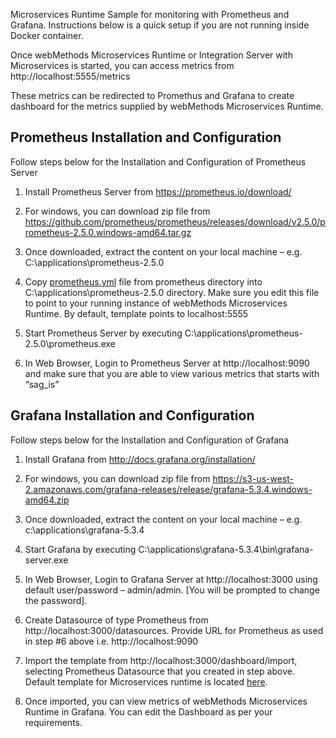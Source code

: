 Microservices Runtime Sample for monitoring with Prometheus and Grafana. Instructions below is a quick setup if you are not running inside Docker container.

Once webMethods Microservices Runtime or Integration Server with Microservices is started, you can access metrics from http://localhost:5555/metrics 

These metrics can be redirected to Promethus and Grafana to create dashboard for the metrics supplied by webMethods Microservices Runtime.


Prometheus Installation and Configuration
--

Follow steps below for the Installation and Configuration of Prometheus Server

1.	Install Prometheus Server from https://prometheus.io/download/

2.	For windows, you can download zip file from https://github.com/prometheus/prometheus/releases/download/v2.5.0/prometheus-2.5.0.windows-amd64.tar.gz 

3.	Once downloaded, extract the content on your local machine – e.g. C:\applications\prometheus-2.5.0

4.	Copy [prometheus.yml](../prometheus/prometheus.yml) file from prometheus directory into C:\applications\prometheus-2.5.0 directory. Make sure you edit this file to point to your running instance of webMethods Microservices Runtime. By default, template points to localhost:5555

5.	Start Prometheus Server by executing  C:\applications\prometheus-2.5.0\prometheus.exe

6.	In Web Browser, Login to Prometheus Server at http://localhost:9090 and make sure that you are able to view various metrics that starts with “sag_is”


Grafana Installation and Configuration
--

Follow steps below for the Installation and Configuration of Grafana

1.	Install Grafana from http://docs.grafana.org/installation/

2.	For windows, you can download zip file from https://s3-us-west-2.amazonaws.com/grafana-releases/release/grafana-5.3.4.windows-amd64.zip

3.	Once downloaded, extract the content on your local machine – e.g. c:\applications\grafana-5.3.4

4.	Start Grafana by executing C:\applications\grafana-5.3.4\bin\grafana-server.exe

5.	In Web Browser, Login to Grafana Server at http://localhost:3000 using default user/password – admin/admin. [You will be prompted to change the password].

6.	Create Datasource of type Prometheus from http://localhost:3000/datasources. Provide URL for Prometheus as used in step #6 above i.e. http://localhost:9090

7.	Import the template from http://localhost:3000/dashboard/import, selecting Prometheus Datasource that you created in step above. Default template for Microservices runtime is located [here](../grafana/dashboards).

8.	Once imported, you can view metrics of webMethods Microservices Runtime in Grafana. You can edit the Dashboard as per your requirements.



